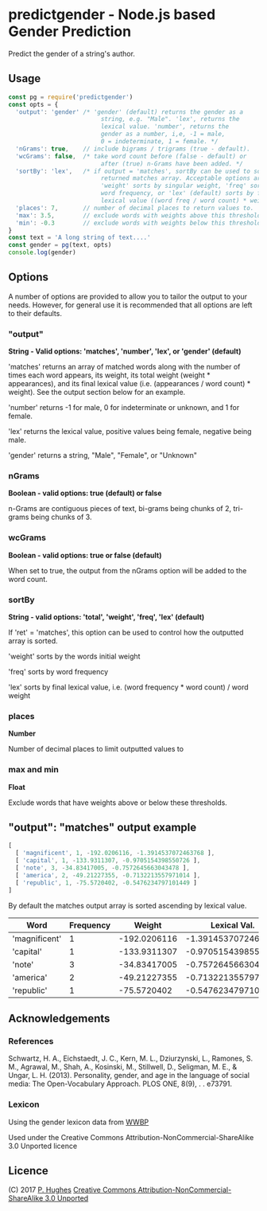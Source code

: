 # predictgender - Node.js based Gender Prediction

Predict the gender of a string's author.

## Usage
```Javascript
const pg = require('predictgender')
const opts = {
  'output': 'gender' /* 'gender' (default) returns the gender as a
                          string, e.g. "Male". 'lex', returns the
                          lexical value. 'number', returns the
                          gender as a number, i,e, -1 = male,
                          0 = indeterminate, 1 = female. */
  'nGrams': true,    // include bigrams / trigrams (true - default).
  'wcGrams': false,  /* take word count before (false - default) or
                          after (true) n-Grams have been added. */
  'sortBy': 'lex',   /* if output = 'matches', sortBy can be used to sort the
                          returned matches array. Acceptable options are
                          'weight' sorts by singular weight, 'freq' sorts by
                          word frequency, or 'lex' (default) sorts by final
                          lexical value ((word freq / word count) * weight). */
  'places': 7,       // number of decimal places to return values to.
  'max': 3.5,        // exclude words with weights above this threshold.
  'min': -0.3        // exclude words with weights below this threshold.
}
const text = 'A long string of text....'
const gender = pg(text, opts)
console.log(gender)
```

## Options

A number of options are provided to allow you to tailor the output to your needs. However, for general use it is recommended that all options are left to their defaults.

### "output"

**String - Valid options: 'matches', 'number', 'lex', or 'gender' (default)**

'matches' returns an array of matched words along with the number of times each word appears, its weight, its total weight (weight * appearances), and its final lexical value (i.e. (appearances / word count) * weight). See the output section below for an example.

'number' returns -1 for male, 0 for indeterminate or unknown, and 1 for female.

'lex' returns the lexical value, positive values being female, negative being male.

'gender' returns a string, "Male", "Female", or "Unknown"

### nGrams

**Boolean - valid options: true (default) or false**

n-Grams are contiguous pieces of text, bi-grams being chunks of 2, tri-grams being chunks of 3.

### wcGrams

**Boolean - valid options: true or false (default)**

When set to true, the output from the nGrams option will be added to the word count.

### sortBy

**String - valid options: 'total', 'weight', 'freq', 'lex' (default)**

If 'ret' = 'matches', this option can be used to control how the outputted array is sorted.

'weight' sorts by the words initial weight

'freq' sorts by word frequency

'lex' sorts by final lexical value, i.e. (word frequency * word count) / word weight

### places

**Number**

Number of decimal places to limit outputted values to

### max and min

**Float**

Exclude words that have weights above or below these thresholds.

## "output": "matches" output example

```javascript
[
  [ 'magnificent', 1, -192.0206116, -1.3914537072463768 ],
  [ 'capital', 1, -133.9311307, -0.9705154398550726 ],
  [ 'note', 3, -34.83417005, -0.7572645663043478 ],
  [ 'america', 2, -49.21227355, -0.7132213557971014 ],
  [ 'republic', 1, -75.5720402, -0.5476234797101449 ]
]
```
By default the matches output array is sorted ascending by lexical value.

| Word          | Frequency | Weight        | Lexical Val.        |
| ------------- | --------- | ------------- | ------------------- |
| 'magnificent' | 1         | -192.0206116  | -1.3914537072463768 |
| 'capital'     | 1         | -133.9311307  | -0.9705154398550726 |
| 'note'        | 3         | -34.83417005  | -0.7572645663043478 |
| 'america'     | 2         | -49.21227355  | -0.7132213557971014 |
| 'republic'    | 1         | -75.5720402   | -0.5476234797101449 |

## Acknowledgements

### References
Schwartz, H. A., Eichstaedt, J. C., Kern, M. L., Dziurzynski, L., Ramones, S. M., Agrawal, M., Shah, A., Kosinski, M., Stillwell, D., Seligman, M. E., & Ungar, L. H. (2013). Personality, gender, and age in the language of social media: The Open-Vocabulary Approach. PLOS ONE, 8(9), . . e73791.

### Lexicon
Using the gender lexicon data from [WWBP](http://www.wwbp.org/lexica.html)

Used under the Creative Commons Attribution-NonCommercial-ShareAlike 3.0 Unported licence

## Licence
(C) 2017 [P. Hughes](https://www.phugh.es)
[Creative Commons Attribution-NonCommercial-ShareAlike 3.0 Unported](http://creativecommons.org/licenses/by-nc-sa/3.0/)
